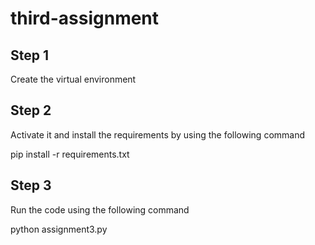 # third-assignment

## Step 1
Create the virtual environment

## Step 2
Activate it and install the requirements by using the following command

pip install -r requirements.txt

## Step 3
Run the code using the following command

python assignment3.py

